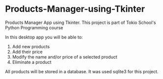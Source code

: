 # Products-Manager-using-Tkinter

Products Manager App using Tkinter. This project is part of Tokio School's Python Programming course

In this desktop app you will be able to:
1. Add new products
2. Add their price
3. Modify the name and/or price of a selected product
4. Eliminate a product

All products will be stored in a database. It was used sqlite3 for this project.
